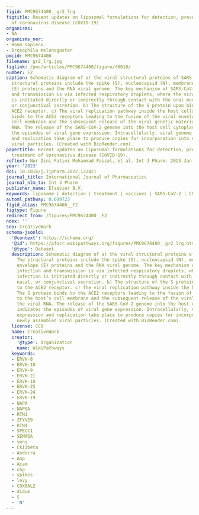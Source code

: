 ```yaml
---
figid: PMC9674400__gr2_lrg
figtitle: Recent updates on liposomal formulations for detection, prevention and treatment
  of coronavirus disease (COVID-19)
organisms:
- NA
organisms_ner:
- Homo sapiens
- Drosophila melanogaster
pmcid: PMC9674400
filename: gr2_lrg.jpg
figlink: /pmc/articles/PMC9674400/figure/f0010/
number: F2
caption: Schematic diagram of a) the viral structural proteins of SARS-CoV-2. The
  structural proteins include the spike (S), nucleocapsid (N), membrane (M), envelope
  (E) proteins and the RNA viral genome. The key mechanism of SARS-CoV-2 infection
  and transmission is via infected respiratory droplets, where the viral infection
  is initiated directly or indirectly through contact with the oral mucosal, nasal,
  or conjunctival secretion. b) The structure of the S protein upon binding to the
  ACE2 receptor. c) The viral replication pathway inside the host cells. The S protein
  binds to the ACE2 receptors leading to the fusion of the viral envelope to the host’s
  cell membrane and the subsequent release of the viral genetic material, the viral
  RNA. The release of the SARS-CoV-2 genome into the host cell cytoplasm indicates
  the episodes of viral gene expression. Intracellularly, viral genome expression
  and replication take place to produce copies for incorporation into newly assembled
  viral particles. (Created with BioRender.com).
papertitle: Recent updates on liposomal formulations for detection, prevention and
  treatment of coronavirus disease (COVID-19).
reftext: Nur Dini Fatini Mohammad Faizal, et al. Int J Pharm. 2023 Jan 5;630:122421-122421.
year: '2023'
doi: 10.1016/j.ijpharm.2022.122421
journal_title: International Journal of Pharmaceutics
journal_nlm_ta: Int J Pharm
publisher_name: Elsevier B.V.
keywords: liposome | detection | treatment | vaccines | SARS-CoV-2 | COVID-19
automl_pathway: 0.609723
figid_alias: PMC9674400__F2
figtype: Figure
redirect_from: /figures/PMC9674400__F2
ndex: ''
seo: CreativeWork
schema-jsonld:
  '@context': https://schema.org/
  '@id': https://pfocr.wikipathways.org/figures/PMC9674400__gr2_lrg.html
  '@type': Dataset
  description: Schematic diagram of a) the viral structural proteins of SARS-CoV-2.
    The structural proteins include the spike (S), nucleocapsid (N), membrane (M),
    envelope (E) proteins and the RNA viral genome. The key mechanism of SARS-CoV-2
    infection and transmission is via infected respiratory droplets, where the viral
    infection is initiated directly or indirectly through contact with the oral mucosal,
    nasal, or conjunctival secretion. b) The structure of the S protein upon binding
    to the ACE2 receptor. c) The viral replication pathway inside the host cells.
    The S protein binds to the ACE2 receptors leading to the fusion of the viral envelope
    to the host’s cell membrane and the subsequent release of the viral genetic material,
    the viral RNA. The release of the SARS-CoV-2 genome into the host cell cytoplasm
    indicates the episodes of viral gene expression. Intracellularly, viral genome
    expression and replication take place to produce copies for incorporation into
    newly assembled viral particles. (Created with BioRender.com).
  license: CC0
  name: CreativeWork
  creator:
    '@type': Organization
    name: WikiPathways
  keywords:
  - ERVK-8
  - ERVK-10
  - ERVK-9
  - ERVK-21
  - ERVK-18
  - ERVK-25
  - ERVK-24
  - ERVK-19
  - NAPA
  - NAPSA
  - RTN1
  - ZFYVE9
  - RTN4
  - SPECC1
  - SEMA6A
  - sens
  - CkIIbeta
  - Andorra
  - Anp
  - Acam
  - chp
  - spikes
  - levy
  - COX6AL2
  - didum
  - S
  - 'N'
---
```

